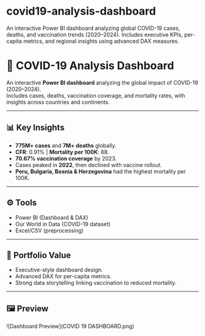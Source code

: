 # covid19-analysis-dashboard
An interactive Power BI dashboard analyzing global COVID-19 cases, deaths, and vaccination trends (2020–2024). Includes executive KPIs, per-capita metrics, and regional insights using advanced DAX measures.
# 🦠 COVID-19 Analysis Dashboard  

An interactive **Power BI dashboard** analyzing the global impact of COVID-19 (2020–2024).  
Includes cases, deaths, vaccination coverage, and mortality rates, with insights across countries and continents.  

---

## 📊 Key Insights  
- **775M+ cases** and **7M+ deaths** globally.  
- **CFR**: 0.91% | **Mortality per 100K**: 88.  
- **70.67% vaccination coverage** by 2023.  
- Cases peaked in **2022**, then declined with vaccine rollout.  
- **Peru, Bulgaria, Bosnia & Herzegovina** had the highest mortality per 100K.  

---

## ⚙️ Tools  
- Power BI (Dashboard & DAX)  
- Our World in Data (COVID-19 dataset)  
- Excel/CSV (preprocessing)  

---

## 🚀 Portfolio Value  
- Executive-style dashboard design.  
- Advanced DAX for per-capita metrics.  
- Strong data storytelling linking vaccination to reduced mortality.  

---

## 🖼️ Preview  
![Dashboard Preview](COVID 19 DASHBOARD.png)  
